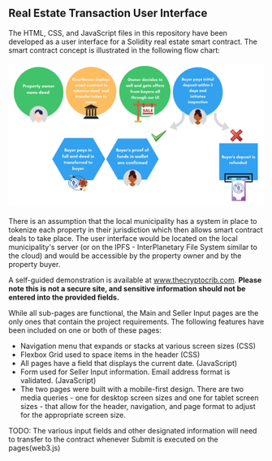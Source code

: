 ## Real Estate Transaction User Interface


The HTML, CSS, and JavaScript files in this repository have been developed as a user interface for a Solidity real estate smart contract. The smart contract concept is illustrated in the following flow chart:
<br>
<br>
![flow_chart](img/flow_chart.png)
<br>
<br>
There is an assumption that the local municipality has a system in place to tokenize each property in their jurisdiction which then allows smart contract deals to take place. The user interface would be located on the local municipality's server (or on the IPFS - InterPlanetary File System similar to the cloud) and would be accessible by the property owner and by the property buyer.

A self-guided demonstration is available at www.thecryptocrib.com. **Please note this is not a secure site, and sensitive information should not be entered into the provided fields.**

While all sub-pages are functional, the Main and Seller Input pages are the only ones that contain the project requirements. The following features have been included on one or both of these pages:

* Navigation menu that expands or stacks at various screen sizes (CSS)
* Flexbox Grid used to space items in the header (CSS)
* All pages have a field that displays the current date. (JavaScript)
* Form used for Seller Input information. Email address format is validated. (JavaScript)
* The two pages were built with a mobile-first design. There are two media queries - one for desktop screen sizes and one for tablet screen sizes - that allow for the header, navigation, and page format to adjust for the appropriate screen size.


TODO: The various input fields and other designated information will need to transfer to the contract whenever Submit is executed on the pages(web3.js)